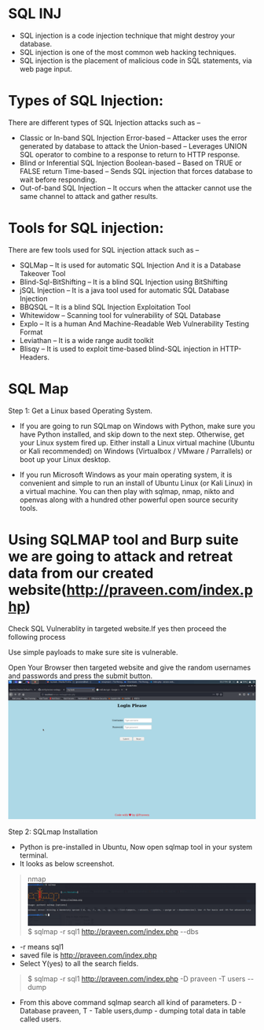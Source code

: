 # SQL INJ
* SQL injection is a code injection technique that might destroy your database.
* SQL injection is one of the most common web hacking techniques.
* SQL injection is the placement of malicious code in SQL statements, via web page input. 

# Types of SQL Injection:

There are different types of SQL Injection attacks such as –

* Classic or In-band SQL Injection
        Error-based – Attacker uses the error generated by database to attack the
        Union-based – Leverages UNION SQL operator to combine to a response to return to HTTP response.
*    Blind or Inferential SQL Injection
        Boolean-based – Based on TRUE or FALSE return
        Time-based – Sends SQL injection that forces database to wait before responding.
*    Out-of-band SQL Injection – It occurs when the attacker cannot use the same channel to attack and gather results.

# Tools for SQL injection:

There are few tools used for SQL injection attack such as –

*    SQLMap – It is used for automatic SQL Injection And it is a Database Takeover Tool
*    Blind-Sql-BitShifting – It is a blind SQL Injection using BitShifting
*    jSQL Injection – It is a java tool used for automatic SQL Database Injection
*    BBQSQL – It is a blind SQL Injection Exploitation Tool
*    Whitewidow –  Scanning tool for vulnerability of SQL Database
*    Explo – It is a human And Machine-Readable Web Vulnerability Testing Format
*    Leviathan – It is a wide range audit toolkit
*    Blisqy – It is used to exploit time-based blind-SQL injection in HTTP-Headers.

# SQL Map

Step 1: Get a Linux based Operating System.

* If you are going to run SQLmap on Windows with Python, make sure you have Python installed, and skip down to the next step. Otherwise, get your Linux system fired up. Either install a Linux virtual machine (Ubuntu or Kali recommended) on Windows (Virtualbox / VMware / Parrallels) or boot up your Linux desktop.

* If you run Microsoft Windows as your main operating system, it is convenient and simple to run an install of Ubuntu Linux (or Kali Linux) in a virtual machine. You can then play with sqlmap, nmap, nikto and openvas along with a hundred other powerful open source security tools. 

# Using SQLMAP tool and Burp suite we are going to attack and retreat data from our created website(http://praveen.com/index.php)

Check SQL Vulnerablity in targeted website.If yes then proceed the following process

Use simple payloads to make sure site is vulnerable.


Open Your Browser then targeted website and give the random usernames and passwords and press the submit button.
![image](SCREENSHOTS/loginpage.png)

Step 2: SQLmap Installation

* Python is pre-installed in Ubuntu, Now open sqlmap tool in your system terminal.
* It looks as below screenshot.
> nmap
![image](SCREENSHOTS/nmap.png)
>$  sqlmap -r sql1 http://praveen.com/index.php --dbs
* -r means sql1
* saved file is http://praveen.com/index.php 
* Select Y(yes) to all the search fields.

>$ sqlmap -r sql1 http://praveen.com/index.php -D praveen -T users -- dump
* From this above command sqlmap search all kind of parameters.
D - Database praveen, T - Table users,dump - dumping total data in table called users.





